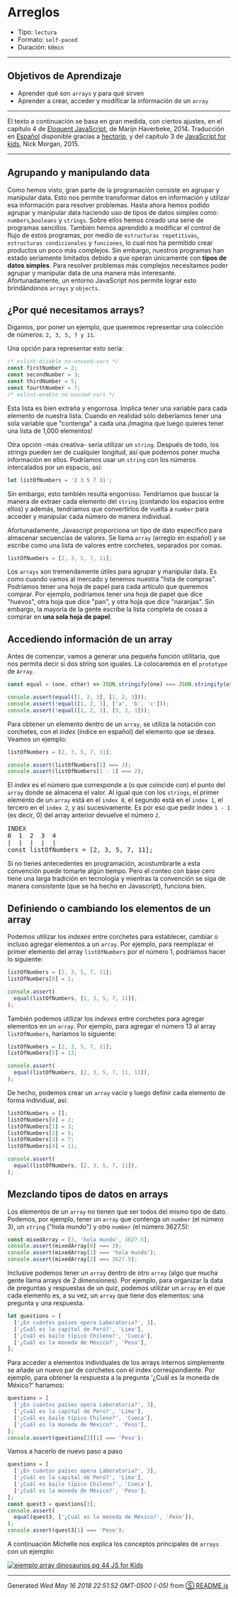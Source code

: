 # Arreglos

- Tipo: `lectura`
- Formato: `self-paced`
- Duración: `60min`

***

## Objetivos de Aprendizaje

- Aprender qué son `arrays` y para qué sirven
- Aprender a crear, acceder y modificar la información de un `array`

***

El texto a continuación se basa en gran medida, con ciertos ajustes, en el
capítulo 4 de [Eloquent JavaScript](http://eloquentjavascript.net/), de Marijn
Haverbeke, 2014. Traducción en [Español](http://hectorip.github.io/Eloquent-JavaScript-ES-online/chapters/01_values.html)
disponible gracias a [hectorip](http://hectorip.github.io), y del capítulo 3
de [JavaScript for kids](http://pepa.holla.cz/wp-content/uploads/2015/11/JavaScript-for-Kids.pdf),
Nick Morgan, 2015.

***

## Agrupando y manipulando data

Como hemos visto, gran parte de la programación consiste en agrupar y manipular
data. Esto nos permite transformar datos en información y utilizar esa información
para resolver problemas. Hasta ahora hemos podido agrupar y manipular data haciendo
uso de tipos de datos simples como: `numbers`,`booleans` y `strings`. Sobre ellos
hemos creado una serie de programas sencillos. También hemos aprendido a modificar
el control de flujo de estos programas, por medio de `estructuras repetitivas`,
`estructuras condicionales` y `funciones`, lo cual nos ha permitido crear productos
un poco más complejos. Sin embargo, nuestros programas han estado seriamente limitados
debido a que operan únicamente con **tipos de datos simples**. Para resolver problemas
más complejos necesitamos poder agrupar y manipular data de una manera más interesante.
Afortunadamente, un entorno JavaScript nos permite lograr esto brindándonos `arrays`
y `objects`.

## ¿Por qué necesitamos arrays?

Digamos, por poner un ejemplo, que queremos representar una colección de
números: `2, 3, 5, 7 y 11`.

Una opción para representar esto sería:

```js
/* eslint-disable no-unused-vars */
const firstNumber = 2;
const secondNumber = 3;
const thirdNumber = 5;
const fourthNumber = 7;
/* eslint-enable no-unused-vars */

```
Esta lista es bien extraña y engorrosa. Implica tener una variable para cada
elemento de nuestra lista. Cuando en realidad sólo deberíamos tener una sola
variable que "contenga" a cada una.¡Imagina que luego quieres tener una lista
de 1,000 elementos!

Otra opción -más creativa- sería utilizar un `string`. Después de todo, los
strings pueden ser de cualquier longitud, así que podemos poner mucha información
en ellos. Podríamos usar un `string` con los números intercalados por un
espacio, así:

```js
let listOfNumbers = '2 3 5 7 11';

```
Sin embargo, esto también resulta engorroso. Tendríamos que buscar la manera de
extraer cada elemento del `string` (contando los espacios entre ellos) y además,
tendríamos que convertirlos de vuelta a `number` para acceder y manipular cada
número de manera individual.

Afortunadamente, Javascript proporciona un tipo de dato específico para almacenar
secuencias de valores. Se llama `array` (arreglo en español) y se escribe como una
lista de valores entre corchetes, separados por comas.

```js
listOfNumbers = [2, 3, 5, 7, 11];

```
Los `arrays` son tremendamente útiles para agrupar y manipular data. Es como
cuando vamos al mercado y tenemos nuestra "lista de compras". Podríamos tener
una hoja de papel para cada artículo que queremos comprar. Por ejemplo, podríamos
tener una hoja de papel que dice "huevos", otra hoja que dice "pan", y otra hoja
que dice "naranjas". Sin embargo, la mayoría de la gente escribe la lista completa
de cosas a comprar en **una sola hoja de papel**.

## Accediendo información de un array

Antes de comenzar, vamos a generar una pequeña función utilitaria,
que nos permita decir si dos string son iguales. La colocaremos
en el `prototype` de `Array`.

```js
const equal = (one, other) => JSON.stringify(one) === JSON.stringify(other);

console.assert(equal([1, 2, 3], [1, 2, 3]));
console.assert(!equal([1, 2, 3], ['a', 'b', 'c']));
console.assert(!equal([1, 2, 3], [3, 2, 1]));

```
Para obtener un elemento dentro de un `array`, se utiliza la notación con corchetes,
con el _index_ (índice en español) del elemento que se desea. Veamos un ejemplo:

```js
listOfNumbers = [2, 3, 5, 7, 11];

console.assert(listOfNumbers[1] === 3);
console.assert(listOfNumbers[1 - 1] === 2);

```
El _index_ es el número que corresponde a (o que coincide con) el punto del `array`
donde se almacena el valor. Al igual que con los `strings`, el primer elemento
de un `array` está en el `index 0`, el segundo está en el `index 1`, el tercero
en el `index 2`, y así sucesivamente. Es por eso que pedir index `1 - 1`
(es decir, 0) del array anterior devuelve el número `2`.

<pre>
INDEX
0  1  2  3  4
|  |  |  |  |
const listOfNumbers = [2, 3, 5, 7, 11];
</pre>

Si no tienes antecedentes en programación, acostumbrarte a esta convención puede
tomarte algún tiempo. Pero el conteo con base cero tiene una larga tradición en
tecnología y mientras la convención se siga de manera consistente (que se ha hecho
en Javascript), funciona bien.

## Definiendo o cambiando los elementos de un array

Podemos utilizar los _indexes_ entre corchetes para establecer, cambiar o incluso
agregar elementos a un `array`. Por ejemplo, para reemplazar el primer elemento del
array `listOfNumbers` por el número 1, podríamos hacer lo siguiente:


```js
listOfNumbers = [2, 3, 5, 7, 11];
listOfNumbers[0] = 1;

console.assert(
  equal(listOfNumbers, [1, 3, 5, 7, 11]),
);

```
También podemos utilizar los _indexes_ entre corchetes para agregar elementos en
un `array`. Por ejemplo, para agregar el número 13 al array `listOfNumbers`,
haríamos lo siguiente:

```js
listOfNumbers = [2, 3, 5, 7, 11];
listOfNumbers[5] = 13;

console.assert(
  equal(listOfNumbers, [2, 3, 5, 7, 11, 13]),
);

```
De hecho, podemos crear un `array` vacío y luego definir cada elemento de forma
individual, así:

```js
listOfNumbers = [];
listOfNumbers[0] = 2;
listOfNumbers[1] = 3;
listOfNumbers[2] = 5;
listOfNumbers[3] = 7;
listOfNumbers[4] = 11;

console.assert(
  equal(listOfNumbers, [2, 3, 5, 7, 11]),
);

```
## Mezclando tipos de datos en arrays

Los elementos de un `array` no tienen que ser todos del mismo tipo de dato.
Podemos, por ejemplo, tener un `array` que contenga un `number` (el número 3),
un `string` ("hola mundo") y otro `number` (el número 3627.5):

```js
const mixedArray = [3, 'hola mundo', 3627.5];
console.assert(mixedArray[0] === 3);
console.assert(mixedArray[1] === 'hola mundo');
console.assert(mixedArray[2] === 3627.5);

```
Inclusive podemos tener un `array` dentro de otro `array` (algo que mucha gente
llama arrays de 2 dimensiones). Por ejemplo, para organizar la data de preguntas
y respuestas de un quiz, podemos utilizar un `array` en el que cada elemento es,
a su vez, un `array` que tiene dos elementos: una pregunta y una respuesta.

```js
let questions = [
  ['¿En cuántos países opera Laboratoria?', 3],
  ['¿Cuál es la capital de Perú?', 'Lima'],
  ['¿Cuál es baile típico Chileno?', 'Cueca'],
  ['¿Cuál es la moneda de México?', 'Peso'],
];

```
Para acceder a elementos individuales de los arrays internos simplemente se añade
un nuevo par de corchetes con el index correspondiente. Por ejemplo, para obtener
la respuesta a la pregunta '¿Cuál es la moneda de México?' haríamos:

```js
questions = [
  ['¿En cuántos países opera Laboratoria?', 3],
  ['¿Cuál es la capital de Perú?', 'Lima'],
  ['¿Cuál es baile típico Chileno?', 'Cueca'],
  ['¿Cuál es la moneda de México?', 'Peso'],
];
console.assert(questions[3][1] === 'Peso');

```
Vamos a hacerlo de nuevo paso a paso

```js
questions = [
  ['¿En cuántos países opera Laboratoria?', 3],
  ['¿Cuál es la capital de Perú?', 'Lima'],
  ['¿Cuál es baile típico Chileno?', 'Cueca'],
  ['¿Cuál es la moneda de México?', 'Peso'],
];
const quest3 = questions[3];
console.assert(
  equal(quest3, ['¿Cuál es la moneda de México?', 'Peso']),
);
console.assert(quest3[1] === 'Peso');


```
A continuación Michelle nos explica los conceptos principales de `arrays` con un
ejemplo:

[![ejemplo array dinosaurios pg 44 JS for Kids](https://img.youtube.com/vi/-hLSzYr3z44/0.jpg)](https://www.youtube.com/watch?v=-hLSzYr3z44)

------------------------
Generated _Wed May 16 2018 22:51:52 GMT-0500 (-05)_ from [&#x24C8; README.js](README.js "View in source")

